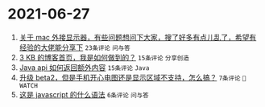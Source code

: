 # 2021-06-27

1. [关于 mac 外接显示器，有些问题想问下大家，搜了好多有点儿乱了，希望有经验的大佬能分享下](https://www.v2ex.com/t/786015) `23条评论` `问与答`
1. [3 KB 的博客首页，我是如何做到的？](https://www.v2ex.com/t/786028) `15条评论` `分享创造`
1. [Java api 如何返回额外内容](https://www.v2ex.com/t/786021) `15条评论` `Java`
1. [升级 beta2，但是手机开心电图还是显示区域不支持，怎么搞？](https://www.v2ex.com/t/786012) `7条评论` ` WATCH`
1. [这是 javascript 的什么语法](https://www.v2ex.com/t/786022) `6条评论` `问与答`
